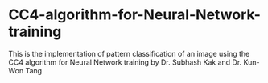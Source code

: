 # CC4-algorithm-for-Neural-Network-training

This is the implementation of pattern classification of an image using the CC4 algorithm for Neural Network training by Dr. Subhash Kak and Dr. Kun-Won Tang
